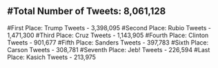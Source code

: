 #Total Number of Tweets: 8,061,128 
---
#First Place: Trump Tweets - 3,398,095
#Second Place: Rubio Tweets - 1,471,300
#Third Place: Cruz Tweets - 1,143,905
#Fourth Place: Clinton Tweets - 901,677
#Fifth Place: Sanders Tweets - 397,783
#Sixth Place: Carson Tweets - 308,781
#Seventh Place: Jeb! Tweets - 226,594
#Last Place: Kasich Tweets - 213,975

